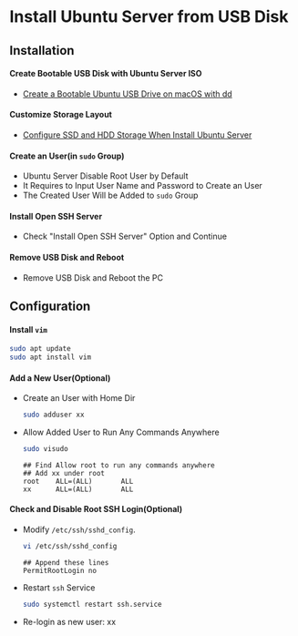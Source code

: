# Install Ubuntu Server from USB Disk

## Installation

#### Create Bootable USB Disk with Ubuntu Server ISO
* [Create a Bootable Ubuntu USB Drive on macOS with dd](https://github.com/northbright/Notes/blob/master/macos/disk/create-a-bootable-ubuntu-usb-drive-on-macos-with-dd.md)

#### Customize Storage Layout
* [Configure SSD and HDD Storage When Install Ubuntu Server](https://github.com/northbright/Notes/blob/master/Linux/Ubuntu/configure-ssd-and-hdd-storage-when-install-ubuntu-server.md)

#### Create an User(in `sudo` Group)
* Ubuntu Server Disable Root User by Default
* It Requires to Input User Name and Password to Create an User
* The Created User Will be Added to `sudo` Group

#### Install Open SSH Server
* Check "Install Open SSH Server" Option and Continue

#### Remove USB Disk and Reboot
* Remove USB Disk and Reboot the PC

## Configuration

#### Install `vim`
```bash
sudo apt update
sudo apt install vim
```

#### Add a New User(Optional)
* Create an User with Home Dir

  ```bash
  sudo adduser xx
  ```

* Allow Added User to Run Any Commands Anywhere

  ```bash
  sudo visudo
  ```

  ```
  ## Find Allow root to run any commands anywhere
  ## Add xx under root
  root    ALL=(ALL)       ALL
  xx      ALL=(ALL)       ALL
  ```

#### Check and Disable Root SSH Login(Optional)
* Modify `/etc/ssh/sshd_config`.

  ```bash
  vi /etc/ssh/sshd_config
  ```

  ```
  ## Append these lines
  PermitRootLogin no
  ```

* Restart `ssh` Service

  ```bash
  sudo systemctl restart ssh.service
  ```

* Re-login as new user: xx
